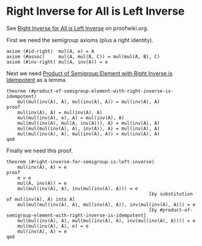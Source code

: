 Right Inverse for All is Left Inverse
=====================================

See [Right Inverse for All is Left Inverse](https://proofwiki.org/wiki/Right_Inverse_for_All_is_Left_Inverse)
on proofwiki.org.

First we need the semigroup axioms (plus a right identity).

    axiom (#id-right)  mul(A, e) = A
    axiom (#assoc)     mul(A, mul(B, C)) = mul(mul(A, B), C)
    axiom (#inv-right) mul(A, inv(A)) = e

Next we need [Product of Semigroup Element with Right Inverse is Idempotent](semigroup-idempotence.eqthy.md)
as a lemma.

    theorem (#product-of-semigroup-element-with-right-inverse-is-idempotent)
        mul(mul(inv(A), A), mul(inv(A), A)) = mul(inv(A), A)
    proof
        mul(inv(A), A) = mul(inv(A), A)
        mul(mul(inv(A), e), A) = mul(inv(A), A)
        mul(mul(inv(A), mul(A, inv(A))), A) = mul(inv(A), A)
        mul(mul(mul(inv(A), A), inv(A)), A) = mul(inv(A), A)
        mul(mul(inv(A), A), mul(inv(A), A)) = mul(inv(A), A)
    qed

Finally we need this proof.

    theorem (#right-inverse-for-semigroup-is-left-inverse)
        mul(inv(A), A) = e
    proof
        e = e
        mul(A, inv(A)) = e
        mul(mul(inv(A), A), inv(mul(inv(A), A))) = e
                                                        [by substitution of mul(inv(A), A) into A]
        mul(mul(mul(inv(A), A), mul(inv(A), A)), inv(mul(inv(A), A))) = e
                                                        [by #product-of-semigroup-element-with-right-inverse-is-idempotent]
        mul(mul(inv(A), A), mul(mul(inv(A), A), inv(mul(inv(A), A)))) = e
        mul(mul(inv(A), A), e) = e
        mul(inv(A), A) = e
    qed

